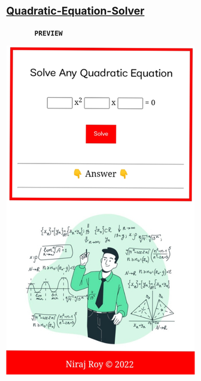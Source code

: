 # [Quadratic-Equation-Solver](http://quadratic-equation-solver.vercel.app/)

 <h2 align="centre"> 
  
           PREVIEW

 </h2>


<img src="./IMG_20220110_075754.jpg">

